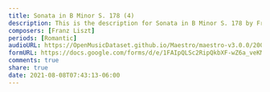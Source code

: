 ```yaml
---
title: Sonata in B Minor S. 178 (4)
description: This is the description for Sonata in B Minor S. 178 by Franz Liszt
composers: [Franz Liszt]
periods: [Romantic]
audioURL: https://OpenMusicDataset.github.io/Maestro/maestro-v3.0.0/2009/MIDI-Unprocessed_03_R1_2009_01-02_ORIG_MID--AUDIO_03_R1_2009_03_R1_2009_02_WAV.midi
formURL: https://docs.google.com/forms/d/e/1FAIpQLSc2RipQkbXF-wZ6a_veKMiMahrPWe3VI5_0k9QUVvOcTRlPfA/viewform
comments: true
share: true
date: 2021-08-08T07:43:13-06:00
---
```

